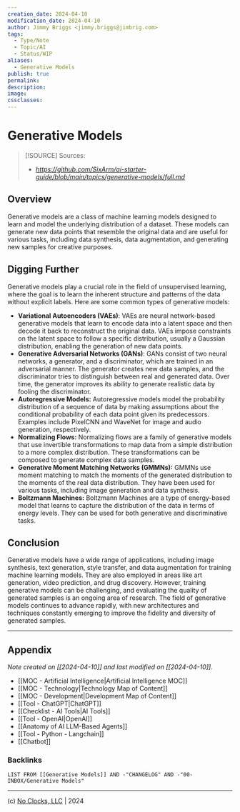 ```yaml
---
creation_date: 2024-04-10
modification_date: 2024-04-10
author: Jimmy Briggs <jimmy.briggs@jimbrig.com>
tags:
  - Type/Note
  - Topic/AI
  - Status/WIP
aliases:
  - Generative Models
publish: true
permalink:
description:
image:
cssclasses:
---
```


# Generative Models

> [!SOURCE] Sources:
> - *https://github.com/SixArm/ai-starter-guide/blob/main/topics/generative-models/full.md*

## Overview

Generative models are a class of machine learning models designed to learn and model the underlying distribution of a dataset. These models can generate new data points that resemble the original data and are useful for various tasks, including data synthesis, data augmentation, and generating new samples for creative purposes. 

## Digging Further

Generative models play a crucial role in the field of unsupervised learning, where the goal is to learn the inherent structure and patterns of the data without explicit labels. Here are some common types of generative models:

- **Variational Autoencoders (VAEs)**: VAEs are neural network-based generative models that learn to encode data into a latent space and then decode it back to reconstruct the original data. VAEs impose constraints on the latent space to follow a specific distribution, usually a Gaussian distribution, enabling the generation of new data points.
- **Generative Adversarial Networks (GANs)**: GANs consist of two neural networks, a generator, and a discriminator, which are trained in an adversarial manner. The generator creates new data samples, and the discriminator tries to distinguish between real and generated data. Over time, the generator improves its ability to generate realistic data by fooling the discriminator.
- **Autoregressive Models:** Autoregressive models model the probability distribution of a sequence of data by making assumptions about the conditional probability of each data point given its predecessors. Examples include PixelCNN and WaveNet for image and audio generation, respectively.
- **Normalizing Flows:** Normalizing flows are a family of generative models that use invertible transformations to map data from a simple distribution to a more complex distribution. These transformations can be composed to generate complex data samples.
- **Generative Moment Matching Networks (GMMNs):** GMMNs use moment matching to match the moments of the generated distribution to the moments of the real data distribution. They have been used for various tasks, including image generation and data synthesis.
- **Boltzmann Machines:** Boltzmann Machines are a type of energy-based model that learns to capture the distribution of the data in terms of energy levels. They can be used for both generative and discriminative tasks.

## Conclusion

Generative models have a wide range of applications, including image synthesis, text generation, style transfer, and data augmentation for training machine learning models. They are also employed in areas like art generation, video prediction, and drug discovery. However, training generative models can be challenging, and evaluating the quality of generated samples is an ongoing area of research. The field of generative models continues to advance rapidly, with new architectures and techniques constantly emerging to improve the fidelity and diversity of generated samples.

***

## Appendix

*Note created on [[2024-04-10]] and last modified on [[2024-04-10]].*

- [[MOC - Artificial Intelligence|Artificial Intelligence MOC]]
- [[MOC - Technology|Technology Map of Content]]
- [[MOC - Development|Development Map of Content]]
- [[Tool - ChatGPT|ChatGPT]]
- [[Checklist - AI Tools|AI Tools]]
- [[Tool - OpenAI|OpenAI]]
- [[Anatomy of AI LLM-Based Agents]]
- [[Tool - Python - Langchain]]
- [[Chatbot]]

### Backlinks

```dataview
LIST FROM [[Generative Models]] AND -"CHANGELOG" AND -"00-INBOX/Generative Models"
```

***

(c) [No Clocks, LLC](https://github.com/noclocks) | 2024
